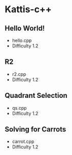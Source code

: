 # Kattis-c++

## Hello World!
- hello.cpp
- Difficulty 1.2

## R2
- r2.cpp
- Difficulty 1.2

## Quadrant Selection
-   qs.cpp
-   Difficulty 1.2

## Solving for Carrots
-   carrot.cpp
-   Difficulty 1.2
